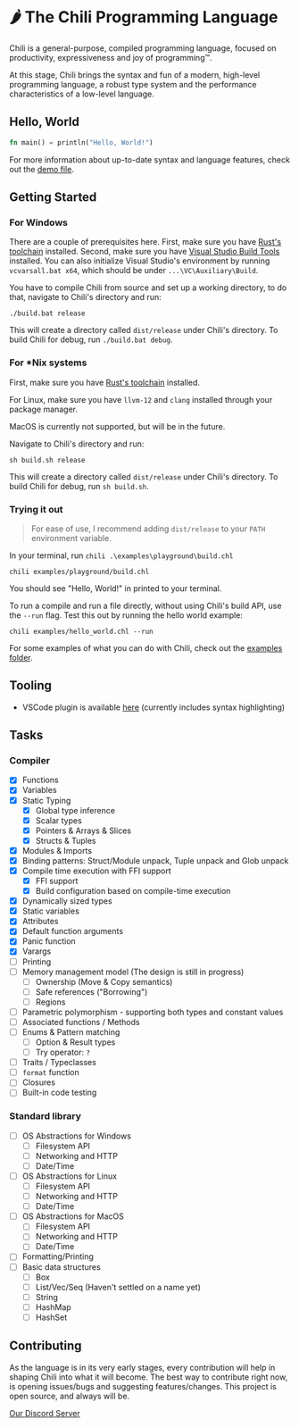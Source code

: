 # 🌶 The Chili Programming Language

Chili is a general-purpose, compiled programming language, focused on productivity, expressiveness and joy of programming™.

At this stage, Chili brings the syntax and fun of a modern, high-level programming language, a robust type system and the performance characteristics of a low-level language.

## Hello, World

```rust
fn main() = println("Hello, World!")
```

For more information about up-to-date syntax and language features, check out the [demo file](https://github.com/r0nsha/chili/blob/main/examples/demo/demo.chl).

## Getting Started

### For Windows

There are a couple of prerequisites here. First, make sure you have [Rust's toolchain](https://www.rust-lang.org/tools/install) installed. Second, make sure you have [Visual Studio Build Tools](https://visualstudio.microsoft.com/downloads/#build-tools-for-visual-studio-2022) installed.
You can also initialize Visual Studio's environment by running `vcvarsall.bat x64`, which should be under `...\VC\Auxiliary\Build`.

You have to compile Chili from source and set up a working directory, to do that, navigate to Chili's directory and run:

```
./build.bat release
```

This will create a directory called `dist/release` under Chili's directory. To build Chili for debug, run `./build.bat debug`.

### For \*Nix systems

First, make sure you have [Rust's toolchain](https://www.rust-lang.org/tools/install) installed.

For Linux, make sure you have `llvm-12` and `clang` installed through your package manager.

MacOS is currently not supported, but will be in the future.

Navigate to Chili's directory and run:

```
sh build.sh release
```

This will create a directory called `dist/release` under Chili's directory. To build Chili for debug, run `sh build.sh`.

### Trying it out

> For ease of use, I recommend adding `dist/release` to your `PATH` environment variable.

In your terminal, run `chili .\examples\playground\build.chl`

```
chili examples/playground/build.chl
```

You should see "Hello, World!" in printed to your terminal.

To run a compile and run a file directly, without using Chili's build API, use the `--run` flag.
Test this out by running the hello world example:

```
chili examples/hello_world.chl --run
```

For some examples of what you can do with Chili, check out the [examples folder](https://github.com/r0nsha/chili/blob/main/examples).

## Tooling

- VSCode plugin is available [here](https://marketplace.visualstudio.com/items?itemName=chili-lang.chili) (currently includes syntax highlighting)

## Tasks

### Compiler

- [x] Functions
- [x] Variables
- [x] Static Typing
  - [x] Global type inference
  - [x] Scalar types
  - [x] Pointers & Arrays & Slices
  - [x] Structs & Tuples
- [x] Modules & Imports
- [x] Binding patterns: Struct/Module unpack, Tuple unpack and Glob unpack
- [x] Compile time execution with FFI support
  - [x] FFI support
  - [x] Build configuration based on compile-time execution
- [x] Dynamically sized types
- [x] Static variables
- [x] Attributes
- [x] Default function arguments
- [x] Panic function
- [x] Varargs
- [ ] Printing
- [ ] Memory management model (The design is still in progress)
  - [ ] Ownership (Move & Copy semantics)
  - [ ] Safe references ("Borrowing")
  - [ ] Regions
- [ ] Parametric polymorphism - supporting both types and constant values
- [ ] Associated functions / Methods
- [ ] Enums & Pattern matching
  - [ ] Option & Result types
  - [ ] Try operator: `?`
- [ ] Traits / Typeclasses
- [ ] `format` function
- [ ] Closures
- [ ] Built-in code testing

### Standard library

- [ ] OS Abstractions for Windows
  - [ ] Filesystem API
  - [ ] Networking and HTTP
  - [ ] Date/Time
- [ ] OS Abstractions for Linux
  - [ ] Filesystem API
  - [ ] Networking and HTTP
  - [ ] Date/Time
- [ ] OS Abstractions for MacOS
  - [ ] Filesystem API
  - [ ] Networking and HTTP
  - [ ] Date/Time
- [ ] Formatting/Printing
- [ ] Basic data structures
  - [ ] Box
  - [ ] List/Vec/Seq (Haven't settled on a name yet)
  - [ ] String
  - [ ] HashMap
  - [ ] HashSet

## Contributing

As the language is in its very early stages, every contribution will help in shaping Chili into what it will become. The best way to contribute right now, is opening issues/bugs and suggesting features/changes. This project is open source, and always will be.

[Our Discord Server](https://discord.gg/Tu4s49Pdre)
